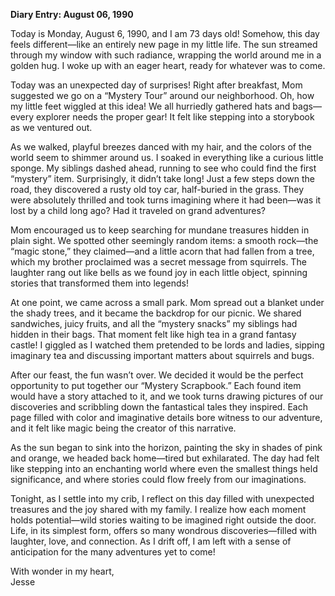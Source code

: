 
**Diary Entry: August 06, 1990**  

Today is Monday, August 6, 1990, and I am 73 days old! Somehow, this day feels different—like an entirely new page in my little life. The sun streamed through my window with such radiance, wrapping the world around me in a golden hug. I woke up with an eager heart, ready for whatever was to come.

Today was an unexpected day of surprises! Right after breakfast, Mom suggested we go on a “Mystery Tour” around our neighborhood. Oh, how my little feet wiggled at this idea! We all hurriedly gathered hats and bags—every explorer needs the proper gear! It felt like stepping into a storybook as we ventured out.

As we walked, playful breezes danced with my hair, and the colors of the world seem to shimmer around us. I soaked in everything like a curious little sponge. My siblings dashed ahead, running to see who could find the first “mystery” item. Surprisingly, it didn’t take long! Just a few steps down the road, they discovered a rusty old toy car, half-buried in the grass. They were absolutely thrilled and took turns imagining where it had been—was it lost by a child long ago? Had it traveled on grand adventures? 

Mom encouraged us to keep searching for mundane treasures hidden in plain sight. We spotted other seemingly random items: a smooth rock—the “magic stone,” they claimed—and a little acorn that had fallen from a tree, which my brother proclaimed was a secret message from squirrels. The laughter rang out like bells as we found joy in each little object, spinning stories that transformed them into legends!

At one point, we came across a small park. Mom spread out a blanket under the shady trees, and it became the backdrop for our picnic. We shared sandwiches, juicy fruits, and all the “mystery snacks” my siblings had hidden in their bags. That moment felt like high tea in a grand fantasy castle! I giggled as I watched them pretended to be lords and ladies, sipping imaginary tea and discussing important matters about squirrels and bugs.

After our feast, the fun wasn’t over. We decided it would be the perfect opportunity to put together our “Mystery Scrapbook.” Each found item would have a story attached to it, and we took turns drawing pictures of our discoveries and scribbling down the fantastical tales they inspired. Each page filled with color and imaginative details bore witness to our adventure, and it felt like magic being the creator of this narrative.

As the sun began to sink into the horizon, painting the sky in shades of pink and orange, we headed back home—tired but exhilarated. The day had felt like stepping into an enchanting world where even the smallest things held significance, and where stories could flow freely from our imaginations.

Tonight, as I settle into my crib, I reflect on this day filled with unexpected treasures and the joy shared with my family. I realize how each moment holds potential—wild stories waiting to be imagined right outside the door. Life, in its simplest form, offers so many wondrous discoveries—filled with laughter, love, and connection. As I drift off, I am left with a sense of anticipation for the many adventures yet to come!

With wonder in my heart,  
Jesse
